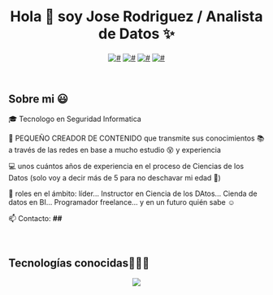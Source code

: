 <h1 align="center">Hola 👋  soy Jose Rodriguez / Analista de Datos ✨ </h1> 

<p align="center">
  <a href="#" target="blank"><img align="center" src="https://img.shields.io/badge/YouTube-FF0000?style=for-the-badge&logo=youtube&logoColor=white" alt="#"  /></a>
<a href="#" target="blank"><img align="center" src="https://img.shields.io/badge/TikTok-000000?style=for-the-badge&logo=tiktok&logoColor=white" alt="#" /></a>
<a href="#" target="blank"><img align="center" src="https://img.shields.io/badge/LinkedIn-0077B5?style=for-the-badge&logo=linkedin&logoColor=white" alt="#"/></a>
<a href = "mailto:#" target="blank"><img align="center" src="https://img.shields.io/badge/Gmail-D14836?style=for-the-badge&logo=gmail&logoColor=white" alt="#"  /></a>
  </p>
<br>
<h2>Sobre mi 😃</h2>
<!--Intro start-->

<p align="left">
🎓 Tecnologo en Seguridad Informatica

🎥 PEQUEÑO CREADOR DE CONTENIDO que transmite sus conocimientos 📚 a través de las redes en base a mucho estudio 😵 y experiencia

💻 unos cuántos años de experiencia en el proceso de Ciencias de los Datos (solo voy a decir más de 5 para no deschavar mi edad 🙈)

📝 roles en el ámbito:  líder... Instructor en Ciencia de los DAtos... Cienda de datos en BI... Programador freelance... y en un futuro quién sabe ☺️

📫 Contacto: **##**
<!--Intro end-->
  </p>
<br>

<h2 >Tecnologías conocidas👨🏻‍💻</h2>
<!--tech stack icons-->
<p align="Center">
  <a href="#">
    <img src="https://skillicons.dev/icons?i=py,dotnet,css,html,mysql,sqlite,git,github,vscode,linux,ps&perline=12" />
  </a>
</p>
<br>


</p>        
<!--- stats (end) -->
